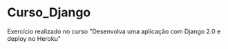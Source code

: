 # Curso_Django

Exercício realizado no curso "Desenvolva uma aplicação com Django 2.0 e deploy no Heroku"
